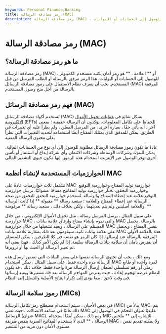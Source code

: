 ```yaml
---
keywords: Personal Finance,Banking
title: رمز مصادقة الرسالة (MAC)
description: رمز مصادقة الرسالة (MAC) ، أو العلامة ، هو رمز أمان يتم كتابته بواسطة مستخدم الكمبيوتر للوصول إلى الحسابات أو البوابات.
---
```


# رمز مصادقة الرسالة (MAC)
## ما هو رمز مصادقة الرسالة؟

رمز مصادقة الرسالة (MAC) ، أو ** العلامة ، ** هو رمز أمان يكتبه مستخدم الكمبيوتر للوصول إلى الحسابات أو البوابات. هذا الرمز مرفق بالرسالة أو الطلب المرسل من قبل المستخدم. يجب أن يتعرف نظام الاستقبال على رموز مصادقة الرسائل (MAC) المرفقة بالرسالة من أجل منح وصول المستخدم.

## فهم رمز مصادقة الرسائل (MAC)

تُستخدم أكواد مصادقة الرسائل (MAC) بشكل شائع في [عمليات تحويل الأموال الإلكترونية](/electronic-funds-transfer-act) (EFTs) للحفاظ على تكامل المعلومات. يؤكدون أن الرسالة حقيقية ؛ بمعنى آخر ، أنه يأتي حقًا ، بعبارة أخرى ، من المرسل المعلن ، ولم يطرأ عليه أي تغييرات في الطريق. يمكن للمدقق الذي يمتلك المفتاح أيضًا استخدامه لتحديد التغييرات التي تطرأ على محتوى الرسالة المعنية.

عادةً ما تكون رموز مصادقة الرسائل مطلوبة للوصول إلى أي نوع من الحسابات المالية. يمكن للبنوك وشركات الوساطة وشركات الائتمان وأي شركة إيداع أو استثمار أو تأمين أخرى توفر الوصول عبر الإنترنت استخدام هذه الرموز. إنها مكون حيوي للتشفير المالي.

## الخوارزميات المستخدمة لإنشاء أنظمة MAC

تشتمل ثلاث خوارزميات عادةً على MAC: خوارزمية توليد المفتاح وخوارزمية التوقيع وخوارزمية التحقق. تختار خوارزمية توليد المفاتيح مفتاحًا عشوائيًا. ترسل خوارزمية التوقيع علامة عند إعطاء المفتاح والرسالة. تُستخدم خوارزمية التحقق للتحقق من صحة الرسالة عند إعطاء المفتاح والعلامة ؛ ستعيد رسالة ** مقبولة ** إذا كانت الرسالة والعلامة أصليتين ولم يتم تعديلهما ، ولكن بخلاف ذلك ، ستعيد رسالة ** مرفوضة. **

على سبيل المثال ، يرسل المرسل رسالة ، مثل تحويل الأموال الإلكتروني ، من خلال خوارزمية MAC ، والتي تقوم بإنشاء مفتاح وإرفاق علامة بيانات MAC بالرسالة. يحصل المستلم على الرسالة ، ويعيد تشغيلها من خلال خوارزمية MAC بنفس المفتاح ، ويحصل على علامة بيانات ثانية. سيقومون بعد ذلك بمقارنة علامة بيانات MAC هذه بالعلامة الأولى المرفقة بالرسالة عند إرسالها. إذا كان الرمز هو نفسه في كلا الطرفين ، يمكن للمستلم أن يفترض بأمان أن سلامة بيانات الرسالة سليمة. إذا لم يكن الأمر كذلك ، فهذا يعني أنه تم تغيير الرسالة أو العبث بها أو تزويرها.

ومع ذلك ، يجب أن تحتوي الرسالة نفسها على بعض البيانات التي تضمن إرسال هذه الرسالة مرة واحدة فقط. على سبيل المثال ، يمكن استخدام MAC لمرة واحدة أو طابع زمني أو رقم تسلسلي لضمان إرسال الرسالة مرة واحدة فقط. خلاف ذلك ، قد يكون النظام عرضة لهجوم إعادة ، حيث يعترض المهاجم الرسالة بعد فك تشفيرها ويعيد إرسالها في وقت لاحق ، مما يؤدي إلى تكرار النتائج الأصلية والتسلل إلى النظام.

## رموز سلامة الرسالة (MICs)

في بعض الأحيان ، سيتم استخدام مصطلح رمز تكامل الرسالة (MIC) بدلاً من MAC. يتم ذلك غالبًا في صناعة الاتصالات ، حيث تعني MAC تقليديًا عنوان التحكم في الوصول إلى الوسائط (عنوان MAC). ومع ذلك ، يمكن أيضًا استخدام MIC للإشارة إلى ** ملخص الرسالة ، ** الذي لا يستخدم المفاتيح السرية بنفس طريقة MAC ، ولا يمكنه تقديم نفس مستوى الأمان دون مزيد من التشفير.

